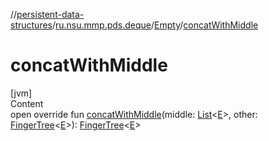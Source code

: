 //[persistent-data-structures](../../index.md)/[ru.nsu.mmp.pds.deque](../index.md)/[Empty](index.md)/[concatWithMiddle](concat-with-middle.md)



# concatWithMiddle  
[jvm]  
Content  
open override fun [concatWithMiddle](concat-with-middle.md)(middle: [List](https://kotlinlang.org/api/latest/jvm/stdlib/kotlin.collections/-list/index.html)<[E](index.md)>, other: [FingerTree](../-finger-tree/index.md)<[E](index.md)>): [FingerTree](../-finger-tree/index.md)<[E](index.md)>  




